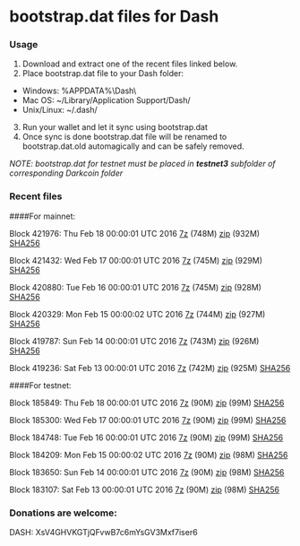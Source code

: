 # bootstrap.dat files for Dash

### Usage

1. Download and extract one of the recent files linked below.
2. Place bootstrap.dat file to your Dash folder:
 - Windows: %APPDATA%\Dash\
 - Mac OS: ~/Library/Application Support/Dash/
 - Unix/Linux: ~/.dash/
3. Run your wallet and let it sync using bootstrap.dat
4. Once sync is done bootstrap.dat file will be renamed to bootstrap.dat.old automagically and can be safely removed.

_NOTE: bootstrap.dat for testnet must be placed in **testnet3** subfolder of corresponding Darkcoin folder_

### Recent files

####For mainnet:

Block 421976: Thu Feb 18 00:00:01 UTC 2016 [7z](https://transfer.sh/vxVvv/bootstrap.dat.20160218.7z) (748M) [zip](https://transfer.sh/SNGT9/bootstrap.dat.20160218.zip) (932M) [SHA256](https://transfer.sh/8jbMz/sha256.txt)

Block 421432: Wed Feb 17 00:00:01 UTC 2016 [7z](https://transfer.sh/PJHee/bootstrap.dat.20160217.7z) (745M) [zip](https://transfer.sh/dCbNs/bootstrap.dat.20160217.zip) (929M) [SHA256](https://transfer.sh/jiRBk/sha256.txt)

Block 420880: Tue Feb 16 00:00:01 UTC 2016 [7z](https://transfer.sh/m6Qha/bootstrap.dat.20160216.7z) (745M) [zip](https://transfer.sh/e78IT/bootstrap.dat.20160216.zip) (928M) [SHA256](https://transfer.sh/wOwmL/sha256.txt)

Block 420329: Mon Feb 15 00:00:02 UTC 2016 [7z](https://transfer.sh/O22no/bootstrap.dat.20160215.7z) (744M) [zip](https://transfer.sh/MLTUd/bootstrap.dat.20160215.zip) (927M) [SHA256](https://transfer.sh/6Qzhf/sha256.txt)

Block 419787: Sun Feb 14 00:00:01 UTC 2016 [7z](https://transfer.sh/XRPME/bootstrap.dat.20160214.7z) (743M) [zip](https://transfer.sh/ACmGJ/bootstrap.dat.20160214.zip) (926M) [SHA256](https://transfer.sh/5osYb/sha256.txt)

Block 419236: Sat Feb 13 00:00:01 UTC 2016 [7z](https://transfer.sh/pQwRQ/bootstrap.dat.20160213.7z) (742M) [zip](https://transfer.sh/L1ELA/bootstrap.dat.20160213.zip) (925M) [SHA256](https://transfer.sh/1oB0A/sha256.txt)

####For testnet:

Block 185849: Thu Feb 18 00:00:01 UTC 2016 [7z](https://transfer.sh/lD6Gz/bootstrap.dat.20160218.7z) (90M) [zip](https://transfer.sh/zmpZD/bootstrap.dat.20160218.zip) (99M) [SHA256](https://transfer.sh/wEtOn/sha256.txt)

Block 185300: Wed Feb 17 00:00:01 UTC 2016 [7z](https://transfer.sh/16j8eW/bootstrap.dat.20160217.7z) (90M) [zip](https://transfer.sh/LH9aB/bootstrap.dat.20160217.zip) (99M) [SHA256](https://transfer.sh/AmwNR/sha256.txt)

Block 184748: Tue Feb 16 00:00:01 UTC 2016 [7z](https://transfer.sh/C3435/bootstrap.dat.20160216.7z) (90M) [zip](https://transfer.sh/s9xwl/bootstrap.dat.20160216.zip) (99M) [SHA256](https://transfer.sh/BvMna/sha256.txt)

Block 184209: Mon Feb 15 00:00:02 UTC 2016 [7z](https://transfer.sh/p9gTi/bootstrap.dat.20160215.7z) (90M) [zip](https://transfer.sh/H6UZP/bootstrap.dat.20160215.zip) (98M) [SHA256](https://transfer.sh/wNiIF/sha256.txt)

Block 183650: Sun Feb 14 00:00:01 UTC 2016 [7z](https://transfer.sh/c3QpZ/bootstrap.dat.20160214.7z) (90M) [zip](https://transfer.sh/lr8t7/bootstrap.dat.20160214.zip) (98M) [SHA256](https://transfer.sh/haiMS/sha256.txt)

Block 183107: Sat Feb 13 00:00:01 UTC 2016 [7z](https://transfer.sh/3KArj/bootstrap.dat.20160213.7z) (90M) [zip](https://transfer.sh/dbpLy/bootstrap.dat.20160213.zip) (98M) [SHA256](https://transfer.sh/u7exZ/sha256.txt)

### Donations are welcome:

DASH: XsV4GHVKGTjQFvwB7c6mYsGV3Mxf7iser6
